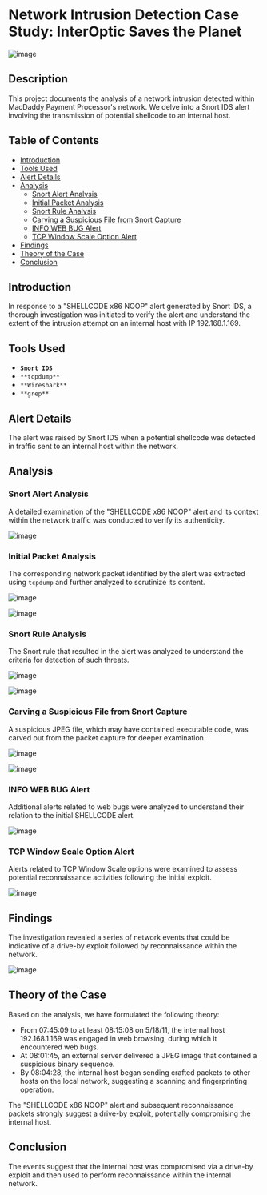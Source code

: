 # Network Intrusion Detection Case Study: InterOptic Saves the Planet

![image](https://github.com/anvithalolla/Network-Intrusion-Detection/assets/55392153/c87ffeea-467b-4ad2-aa19-6b45e19c4584)

## Description

This project documents the analysis of a network intrusion detected within MacDaddy Payment Processor's network. We delve into a Snort IDS alert involving the transmission of potential shellcode to an internal host.

## Table of Contents

- [Introduction](#introduction)
- [Tools Used](#tools-used)
- [Alert Details](#alert-details)
- [Analysis](#analysis)
  - [Snort Alert Analysis](#snort-alert-analysis)
  - [Initial Packet Analysis](#initial-packet-analysis)
  - [Snort Rule Analysis](#snort-rule-analysis)
  - [Carving a Suspicious File from Snort Capture](#carving-a-suspicious-file-from-snort-capture)
  - [INFO WEB BUG Alert](#info-web-bug-alert)
  - [TCP Window Scale Option Alert](#tcp-window-scale-option-alert)
- [Findings](#findings)
- [Theory of the Case](#theory-of-the-case)
- [Conclusion](#conclusion)



## Introduction

In response to a "SHELLCODE x86 NOOP" alert generated by Snort IDS, a thorough investigation was initiated to verify the alert and understand the extent of the intrusion attempt on an internal host with IP 192.168.1.169.

## Tools Used

- **`Snort IDS`**
- `**tcpdump**`
- `**Wireshark**`
- `**grep**`

## Alert Details

The alert was raised by Snort IDS when a potential shellcode was detected in traffic sent to an internal host within the network.

## Analysis

### Snort Alert Analysis

A detailed examination of the "SHELLCODE x86 NOOP" alert and its context within the network traffic was conducted to verify its authenticity.

![image](https://github.com/anvithalolla/Network-Intrusion-Detection/assets/55392153/667bf65c-7ab6-48cd-a11e-696153c0ec06)

### Initial Packet Analysis

The corresponding network packet identified by the alert was extracted using `tcpdump` and further analyzed to scrutinize its content.


![image](https://github.com/anvithalolla/Network-Intrusion-Detection/assets/55392153/3c0f7798-e588-4557-9648-4f81bf3c4374)


![image](https://github.com/anvithalolla/Network-Intrusion-Detection/assets/55392153/918bf63b-966d-4249-8d58-3e4a956d1e1c)

### Snort Rule Analysis

The Snort rule that resulted in the alert was analyzed to understand the criteria for detection of such threats.

![image](https://github.com/anvithalolla/Network-Intrusion-Detection/assets/55392153/883bb660-39e3-47b9-9648-e4a877036920)

![image](https://github.com/anvithalolla/Network-Intrusion-Detection/assets/55392153/d5f8fbd8-959e-4d44-93c9-1737be394533)

### Carving a Suspicious File from Snort Capture

A suspicious JPEG file, which may have contained executable code, was carved out from the packet capture for deeper examination.

![image](https://github.com/anvithalolla/Network-Intrusion-Detection/assets/55392153/db26cce5-8205-489c-9365-850997ffbe43)

![image](https://github.com/anvithalolla/Network-Intrusion-Detection/assets/55392153/51e13f74-4e2a-4ac9-8dc7-955d2b8ef9fa)

### INFO WEB BUG Alert

Additional alerts related to web bugs were analyzed to understand their relation to the initial SHELLCODE alert.

![image](https://github.com/anvithalolla/Network-Intrusion-Detection/assets/55392153/78a2761c-e7f6-4920-a708-3e2a3ff62493)

### TCP Window Scale Option Alert

Alerts related to TCP Window Scale options were examined to assess potential reconnaissance activities following the initial exploit.

![image](https://github.com/anvithalolla/Network-Intrusion-Detection/assets/55392153/9ec4da97-126b-4368-8369-e0bb43afa0a4)

## Findings

The investigation revealed a series of network events that could be indicative of a drive-by exploit followed by reconnaissance within the network.

![image](https://github.com/anvithalolla/Network-Intrusion-Detection/assets/55392153/6a5673c5-8305-40b3-b4b5-5b8b5ec28a32)

## Theory of the Case

Based on the analysis, we have formulated the following theory:

- From 07:45:09 to at least 08:15:08 on 5/18/11, the internal host 192.168.1.169 was engaged in web browsing, during which it encountered web bugs.
- At 08:01:45, an external server delivered a JPEG image that contained a suspicious binary sequence.
- By 08:04:28, the internal host began sending crafted packets to other hosts on the local network, suggesting a scanning and fingerprinting operation.

The "SHELLCODE x86 NOOP" alert and subsequent reconnaissance packets strongly suggest a drive-by exploit, potentially compromising the internal host.

## Conclusion

The events suggest that the internal host was compromised via a drive-by exploit and then used to perform reconnaissance within the internal network.
